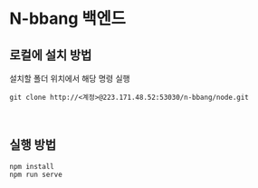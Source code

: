 # N-bbang 백엔드

## 로컬에 설치 방법
설치할 폴더 위치에서 해당 명령 실행
<pre><code>git clone http://<계정>@223.171.48.52:53030/n-bbang/node.git
</pre></code>

<br>


## 실행 방법
<pre><code>npm install
npm run serve
</code></pre>